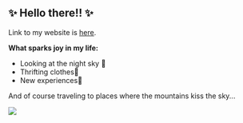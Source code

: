 ## ✨ **Hello there!!** ✨
Link to my website is [here](https://karixir.github.io/).

**What sparks joy in my life:**

- Looking at the night sky 🌠
- Thrifting clothes👕
- New experiences🎢

And of course traveling to places where the mountains kiss the sky...

![](https://hasajacezajace.com/wp-content/uploads/2021/10/gesia-szyja-szczyt-1.jpg)
